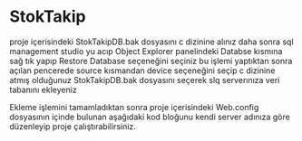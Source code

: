 # StokTakip
proje içerisindeki StokTakipDB.bak dosyasını c dizinine alınız daha sonra sql management studio yu acıp Object Explorer panelindeki Databse kısmına sağ tık yapıp Restore Database seçeneğini seçiniz bu işlemi yaptıktan sonra açılan pencerede source kısmandan device seçeneğini seçip c dizinine atmış olduğunuz StokTakipDB.bak dosyasını seçerek slq serverınıza veri tabanını ekleyeniz

Ekleme işlemini tamamladıktan sonra proje içerisindeki Web.config dosyasının içinde bulunan aşağıdaki kod bloğunu kendi server adınıza göre düzenleyip proje çalıştırabilirsiniz.
  <connectionStrings>
    <add name="StokTakipDB" connectionString="Server=bu alana kendi server adınızı yazınız;Database=StokTakipDB;Integrated Security=True" providerName="System.Data.SqlClient"/>
  </connectionStrings>